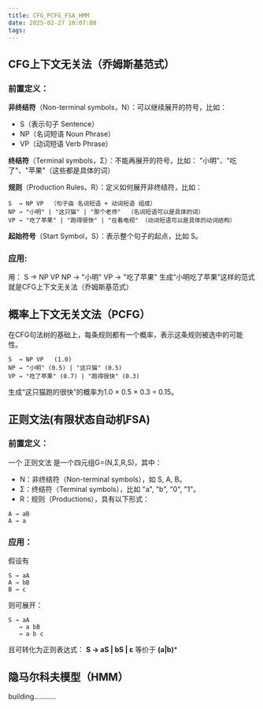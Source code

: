 ```yaml
---
title: CFG_PCFG_FSA_HMM
date: 2025-02-27 10:07:08
tags:
---
```

## CFG上下文无关法（乔姆斯基范式）
### **前置定义：**
**非终结符**（Non-terminal symbols，N）：可以继续展开的符号，比如：
* S（表示句子 Sentence）
* NP（名词短语 Noun Phrase）
* VP（动词短语 Verb Phrase）
  
**终结符**（Terminal symbols，Σ）：不能再展开的符号，比如：
"小明"、"吃了"、"苹果"（这些都是具体的词）

**规则**（Production Rules，R）：定义如何展开非终结符，比如：
```
S  → NP VP  （句子由 名词短语 + 动词短语 组成）
NP → "小明" | "这只猫" | "那个老师"  （名词短语可以是具体的词）
VP → "吃了苹果" | "跑得很快" | "在看电视" （动词短语可以是具体的动词结构）
```
**起始符号**（Start Symbol，S）：表示整个句子的起点，比如 S。
### 应用:
用：
S → NP VP
NP → "小明"
VP → "吃了苹果"
生成“小明吃了苹果”这样的范式就是CFG上下文无关法（乔姆斯基范式）

## 概率上下文无关文法（PCFG）
在CFG句法树的基础上，每条规则都有一个概率，表示这条规则被选中的可能性。
```
S  → NP VP   (1.0)
NP → "小明" (0.5) | "这只猫" (0.5)
VP → "吃了苹果" (0.7) | "跑得很快" (0.3)
```
生成“这只猫跑的很快”的概率为1.0 × 0.5 × 0.3 = 0.15。
## 正则文法(有限状态自动机FSA)
### **前置定义：**
一个 正则文法 是一个四元组G=(N,Σ,R,S)，其中：
* N：非终结符（Non-terminal symbols），如 S, A, B。
* Σ：终结符（Terminal symbols），比如 "a", "b", "0", "1"。
* R：规则（Productions），具有以下形式：
```
A → aB
A → a
```
### **应用：**
假设有
```
S → aA
A → bB
B → c
```
则可展开：
```
S → aA
   → a bB
   → a b c
```
且可转化为正则表达式：
**S → aS | bS | ε** 等价于 **(a|b)***

## 隐马尔科夫模型（HMM）
building...........

